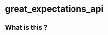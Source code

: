 # great_expectations_api

## What is this ?


<!--stackedit_data:
eyJoaXN0b3J5IjpbMTQyMzQ5ODUxNF19
-->